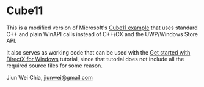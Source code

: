 # Cube11

This is a modified version of Microsoft's [Cube11 example](https://code.msdn.microsoft.com/windowsapps/Cube11-DirectX-9-to-3b16f777) that uses standard C++ and plain WinAPI calls instead of C++/CX and the UWP/Windows Store API.

It also serves as working code that can be used with the [Get started with DirectX for Windows](https://msdn.microsoft.com/en-us/library/windows/desktop/dn643743.aspx) tutorial, since that tutorial does not include all the required source files for some reason.

Jiun Wei Chia, jiunwei@gmail.com
